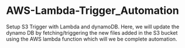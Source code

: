 # AWS-Lambda-Trigger_Automation
Setup S3 Trigger with Lambda and dynamoDB. Here, we will update the dynamo DB by fetching/triggering the new files added in the S3 bucket using the AWS lambda function which will we be complete automation.
